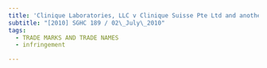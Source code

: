 ```yaml
---
title: 'Clinique Laboratories, LLC v Clinique Suisse Pte Ltd and another'
subtitle: "[2010] SGHC 189 / 02\_July\_2010"
tags:
  - TRADE MARKS AND TRADE NAMES
  - infringement

---
```


